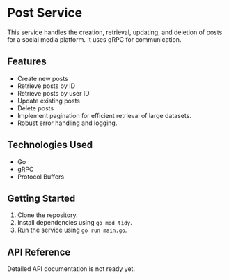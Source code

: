 # Post Service

This service handles the creation, retrieval, updating, and deletion of posts for a social media platform.  It uses gRPC for communication.

## Features

* Create new posts
* Retrieve posts by ID
* Retrieve posts by user ID
* Update existing posts
* Delete posts
* Implement pagination for efficient retrieval of large datasets.
* Robust error handling and logging.

## Technologies Used

* Go
* gRPC
* Protocol Buffers

## Getting Started

1.  Clone the repository.
2.  Install dependencies using `go mod tidy`.
3.  Run the service using `go run main.go`.

## API Reference

Detailed API documentation is not ready yet.
